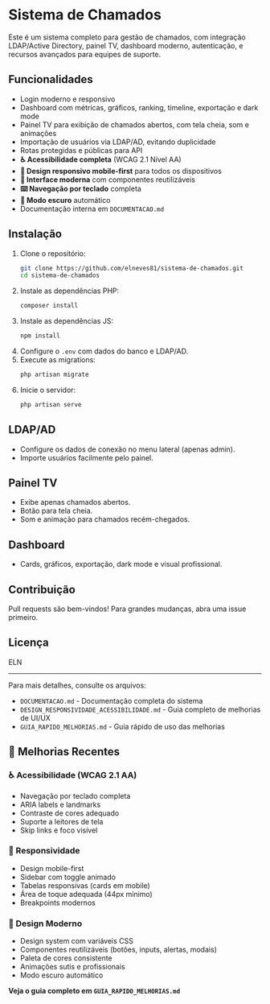 # Sistema de Chamados

Este é um sistema completo para gestão de chamados, com integração LDAP/Active Directory, painel TV, dashboard moderno, autenticação, e recursos avançados para equipes de suporte.

## Funcionalidades

- Login moderno e responsivo
- Dashboard com métricas, gráficos, ranking, timeline, exportação e dark mode
- Painel TV para exibição de chamados abertos, com tela cheia, som e animações
- Importação de usuários via LDAP/AD, evitando duplicidade
- Rotas protegidas e públicas para API
- **♿ Acessibilidade completa** (WCAG 2.1 Nível AA)
- **📱 Design responsivo mobile-first** para todos os dispositivos
- **🎨 Interface moderna** com componentes reutilizáveis
- **⌨️ Navegação por teclado** completa
- **🌙 Modo escuro** automático
- Documentação interna em `DOCUMENTACAO.md`

## Instalação
1. Clone o repositório:
   ```sh
   git clone https://github.com/elneves81/sistema-de-chamados.git
   cd sistema-de-chamados
   ```
2. Instale as dependências PHP:
   ```sh
   composer install
   ```
3. Instale as dependências JS:
   ```sh
   npm install
   ```
4. Configure o `.env` com dados do banco e LDAP/AD.
5. Execute as migrations:
   ```sh
   php artisan migrate
   ```
6. Inicie o servidor:
   ```sh
   php artisan serve
   ```

## LDAP/AD
- Configure os dados de conexão no menu lateral (apenas admin).
- Importe usuários facilmente pelo painel.

## Painel TV
- Exibe apenas chamados abertos.
- Botão para tela cheia.
- Som e animação para chamados recém-chegados.

## Dashboard
- Cards, gráficos, exportação, dark mode e visual profissional.

## Contribuição
Pull requests são bem-vindos! Para grandes mudanças, abra uma issue primeiro.

## Licença
 ELN

---

Para mais detalhes, consulte os arquivos:
- `DOCUMENTACAO.md` - Documentação completa do sistema
- `DESIGN_RESPONSIVIDADE_ACESSIBILIDADE.md` - Guia completo de melhorias de UI/UX
- `GUIA_RAPIDO_MELHORIAS.md` - Guia rápido de uso das melhorias

## 🎨 Melhorias Recentes

### ♿ Acessibilidade (WCAG 2.1 AA)
- Navegação por teclado completa
- ARIA labels e landmarks
- Contraste de cores adequado
- Suporte a leitores de tela
- Skip links e foco visível

### 📱 Responsividade
- Design mobile-first
- Sidebar com toggle animado
- Tabelas responsivas (cards em mobile)
- Área de toque adequada (44px mínimo)
- Breakpoints modernos

### 🎨 Design Moderno
- Design system com variáveis CSS
- Componentes reutilizáveis (botões, inputs, alertas, modais)
- Paleta de cores consistente
- Animações sutis e profissionais
- Modo escuro automático

**Veja o guia completo em `GUIA_RAPIDO_MELHORIAS.md`**

